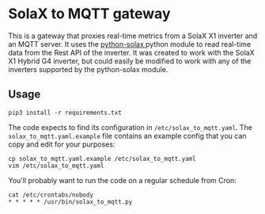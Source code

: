 # SolaX to MQTT gateway

This is a gateway that proxies real-time metrics from a SolaX X1 inverter and an
MQTT server. It uses the [python-solax ](https://github.com/squishykid/solax)
python module to read real-time data from the Rest API of the inverter. It was
created to work with the SolaX X1 Hybrid G4 inverter, but could easily be
modified to work with any of the inverters supported by the python-solax module.

## Usage

```
pip3 install -r requirements.txt
```

The code expects to find its configuration in `/etc/solax_to_mqtt.yaml`. The
`solax_to_mqtt.yaml.example` file contains an example config that you can copy
and edit for your purposes:

```
cp solax_to_mqtt.yaml.example /etc/solax_to_mqtt.yaml
vim /etc/solax_to_mqtt.yaml
```

You'll probably want to run the code on a regular schedule from Cron:

```
cat /etc/crontabs/nobody
* * * * * /usr/bin/solax_to_mqtt.py
```

